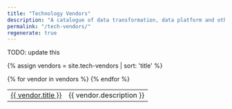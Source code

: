 ```yaml
---
title: "Technology Vendors"
description: "A catalogue of data transformation, data platform and other technologies used within the Data Engineering space, organised by vendor"
permalink: "/tech-vendors/"
regenerate: true
---
```

TODO: update this

{% assign vendors = site.tech-vendors | sort: 'title' %}

<table>
  <tbody>
    {% for vendor in vendors %}
      <tr>
        <td><a href="{{ site.url }}{{ vendor.url }}">{{ vendor.title }}</a></td>
        <td>{{ vendor.description }}</td>
      </tr>
    {% endfor %}
  </tbody>
</table>